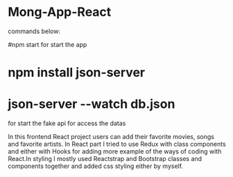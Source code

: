# Mong-App-React

commands below:

#npm start 
for start the app

# npm install json-server #
# json-server --watch db.json #
for start the fake api for access the datas

In this frontend React project users can add their favorite movies, songs and favorite artists. In React part I tried to use Redux with
class components and either with Hooks for adding more example of the ways of coding with React.In styling I mostly used Reactstrap and Bootstrap
classes and components together and added css styling either by myself.
